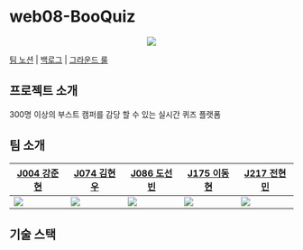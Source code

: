# web08-BooQuiz

<p align="center">
  <img src="https://github.com/user-attachments/assets/a3550464-e324-4933-85cb-f181ee62b3d5">
</p>

[팀 노션](https://www.notion.so/127f1897cdf5809c8a44d54384683bc6?pvs=21) | [백로그](https://github.com/orgs/boostcampwm-2024/projects/11) | [그라운드 룰](https://github.com/boostcampwm-2024/web08-BooQuiz/wiki/%EA%B7%B8%EB%9D%BC%EC%9A%B4%EB%93%9C-%EB%A3%B0) 

## 프로젝트 소개

300명 이상의 부스트 캠퍼를 감당 할 수 있는 실시간 퀴즈 플랫폼

## 팀 소개

| [J004 강준현](https://github.com/JunhyunKang) | [J074 김현우](https://github.com/krokerdile) | [J086 도선빈](https://github.com/typingmistake) | [J175 이동현](https://github.com/codemario318) | [J217 전현민](https://github.com/joyjhm) |
| --- | --- | --- | --- | --- |
|![](https://avatars.githubusercontent.com/u/72436328?v=4)|![](https://avatars.githubusercontent.com/u/39644976?v=4)|![](https://avatars.githubusercontent.com/u/102957984?v=4)|![](https://avatars.githubusercontent.com/u/130330767?v=4)|![](https://avatars.githubusercontent.com/u/77275989?v=4)|

## 기술 스택 
